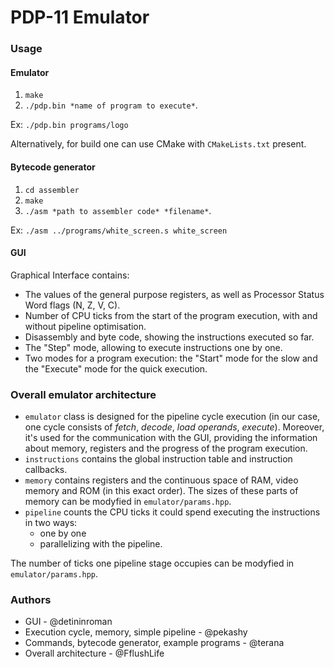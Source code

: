 # PDP-11 Emulator

### Usage
#### Emulator
1. `make` 
2. `./pdp.bin *name of program to execute*`. 

Ex: `./pdp.bin programs/logo`

Alternatively, for build one can use CMake with `CMakeLists.txt` present.
#### Bytecode generator
1. `cd assembler`
2. `make`
3. `./asm *path to assembler code* *filename*`. 

Ex: `./asm ../programs/white_screen.s white_screen`
#### GUI
Graphical Interface contains:
- The values of the general purpose registers, as well as Processor Status Word flags (N, Z, V, C).
- Number of CPU ticks from the start of the program execution, with and without pipeline optimisation.
- Disassembly and byte code, showing the instructions executed so far.
- The "Step" mode, allowing to execute instructions one by one.
- Two modes for a program execution: the "Start" mode for the slow and the "Execute" mode for the quick execution.
### Overall emulator architecture
- `emulator` class is designed for the pipeline cycle execution (in our case, one cycle consists of *fetch*, *decode*, *load operands*, *execute*). Moreover, it's used for the communication with the GUI, providing the information about memory, registers and the progress of the program execution.
- `instructions` contains the global instruction table and instruction callbacks.
- `memory` contains registers and the continuous space of RAM, video memory and ROM (in this exact order). The sizes of these parts of memory can be modyfied in `emulator/params.hpp`.
- `pipeline` counts the CPU ticks it could spend executing the instructions in two ways: 
    - one by one
    - parallelizing with the pipeline. 

The number of ticks one pipeline stage occupies can be modyfied in `emulator/params.hpp`.

### Authors
- GUI - @detininroman 
- Execution cycle, memory, simple pipeline - @pekashy
- Commands, bytecode generator, example programs - @terana
- Overall architecture - @FflushLife
